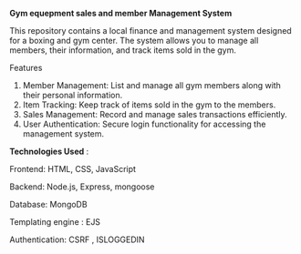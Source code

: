 **Gym equepment sales  and member  Management System**

This repository contains a local finance and management system designed for a boxing and gym center. The system allows you to manage all members, their information, and track items sold in the gym.

Features
1) Member Management: List and manage all gym members along with their personal information.
2) Item Tracking: Keep track of items sold in the gym to the members.
3) Sales Management: Record and manage sales transactions efficiently.
4) User Authentication: Secure login functionality for accessing the management system.

**Technologies Used** : 

Frontend: HTML, CSS, JavaScript

Backend: Node.js, Express, mongoose

Database: MongoDB 

Templating engine : EJS

Authentication: CSRF , ISLOGGEDIN
